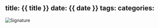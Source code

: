 title: {{ title }}
date: {{ date }}
tags: 
categories: 
---





![Signature](http://noir1.github.io/images/signature.png)
